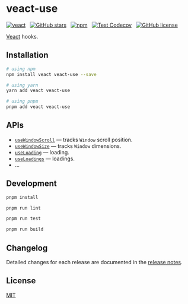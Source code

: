 # veact-use

[![veact](https://img.shields.io/badge/WITH-VEACT-42a97a?style=for-the-badge&labelColor=35495d)](https://github.com/veactjs/veact)
&nbsp;
[![GitHub stars](https://img.shields.io/github/stars/veactjs/veact-use.svg?style=for-the-badge)](https://github.com/veactjs/veact-use/stargazers)
&nbsp;
[![npm](https://img.shields.io/npm/v/veact-use?color=c7343a&label=npm&style=for-the-badge)](https://www.npmjs.com/package/veact-use)
&nbsp;
[![Test Codecov](https://img.shields.io/codecov/c/github/veactjs/veact-use?style=for-the-badge)](https://codecov.io/gh/veactjs/veact-use)
&nbsp;
[![GitHub license](https://img.shields.io/github/license/veactjs/veact-use.svg?style=for-the-badge)](/LICENSE)

[Veact](https://github.com/veactjs/veact) hooks.

## Installation

```bash
# using npm
npm install veact veact-use --save

# using yarn
yarn add veact veact-use

# using pnpm
pnpm add veact veact-use
```

## APIs

- [`useWindowScroll`](/src/useWindowScroll.ts) &mdash; tracks `Window` scroll position.
- [`useWindowSize`](/src/useWindowSize.ts) &mdash; tracks `Window` dimensions.
- [`useLoading`](/src/useLoading.ts) &mdash; loading.
- [`useLoadings`](/src/useLoadings.ts) &mdash; loadings.
- ...

## Development

```bash
pnpm install

pnpm run lint

pnpm run test

pnpm run build
```

## Changelog

Detailed changes for each release are documented in the [release notes](/CHANGELOG.md).

## License

[MIT](/LICENSE)
